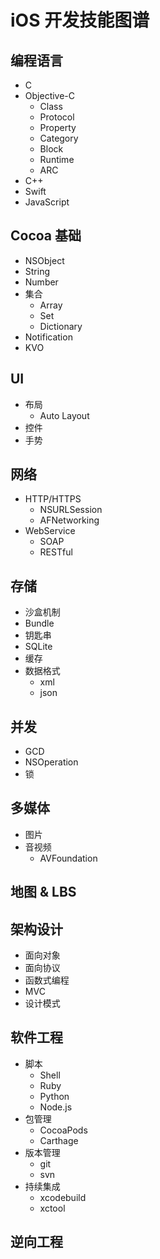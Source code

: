# iOS 开发技能图谱

## 编程语言
- C
- Objective-C
    - Class
    - Protocol
    - Property
    - Category
    - Block
    - Runtime
    - ARC
- C++
- Swift
- JavaScript

## Cocoa 基础
- NSObject
- String
- Number
- 集合
    - Array
    - Set
    - Dictionary
- Notification
- KVO

## UI
- 布局
    - Auto Layout
- 控件
- 手势

## 网络
- HTTP/HTTPS
    - NSURLSession
    - AFNetworking
- WebService
    - SOAP
    - RESTful

## 存储
- 沙盒机制
- Bundle
- 钥匙串
- SQLite
- 缓存
- 数据格式
   - xml
   - json

## 并发
- GCD
- NSOperation
- 锁

## 多媒体
- 图片
- 音视频
    - AVFoundation

## 地图 & LBS

## 架构设计
- 面向对象
- 面向协议
- 函数式编程
- MVC
- 设计模式

## 软件工程
- 脚本
    - Shell
    - Ruby
    - Python
    - Node.js
- 包管理
    - CocoaPods
    - Carthage
- 版本管理
    - git
    - svn
- 持续集成
    - xcodebuild
    - xctool

## 逆向工程


